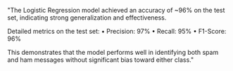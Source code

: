 "The Logistic Regression model achieved an accuracy of ~96% on the test set, indicating strong generalization and effectiveness.

Detailed metrics on the test set:
• Precision: 97%
• Recall: 95%
• F1-Score: 96%

This demonstrates that the model performs well in identifying both spam and ham messages without significant bias toward either class."
